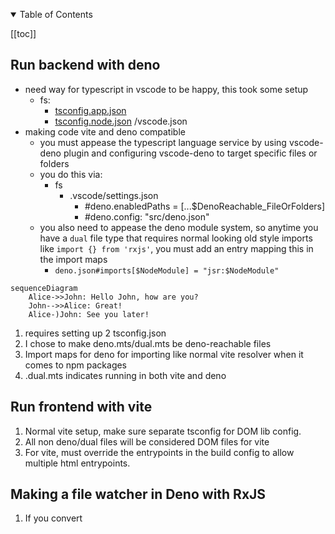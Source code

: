 <a data-include href="/src/Sidebar.html"></a>
<details open><summary>Table of Contents

</summary>

[[toc]]

</details>


## Run backend with deno  

- need way for typescript in vscode to be happy, this took some setup
  - fs:
    - [tsconfig.app.json](/tsconfig.app.json)
    - [tsconfig.node.json](/tsconfig.node.json)
    /vscode.json
- making code vite and deno compatible
  - you must appease the typescript language service by using vscode-deno plugin and configuring vscode-deno to target specific files or folders
  - you do this via:
    - fs
      - .vscode/settings.json
        - #deno.enabledPaths = [...$DenoReachable_FileOrFolders]
        - #deno.config: "src/deno.json"
  - you also need to appease the deno module system, so anytime you have a `dual` file type that requires normal looking old style imports like `import {} from 'rxjs'`, you must add an entry mapping this in the import maps
    - `deno.json#imports[$NodeModule] = "jsr:$NodeModule"`

<a data-preview href="./merge_demo.mts"></a>
<a data-preview href="/deno.json"></a>

```mermaid
sequenceDiagram
    Alice->>John: Hello John, how are you?
    John-->>Alice: Great!
    Alice-)John: See you later!
```

1. requires setting up 2 tsconfig.json
1. I chose to make deno.mts/dual.mts be deno-reachable files
1. Import maps for deno for importing like normal vite resolver when it comes to npm packages
1. .dual.mts indicates running in both vite and deno
## Run frontend with vite
1. Normal vite setup, make sure separate tsconfig for DOM lib config.
1. All non deno/dual files will be considered DOM files for vite
1. For vite, must override the entrypoints in the build config to allow multiple html entrypoints.
## Making a file watcher in Deno with RxJS
1. If you convert 

